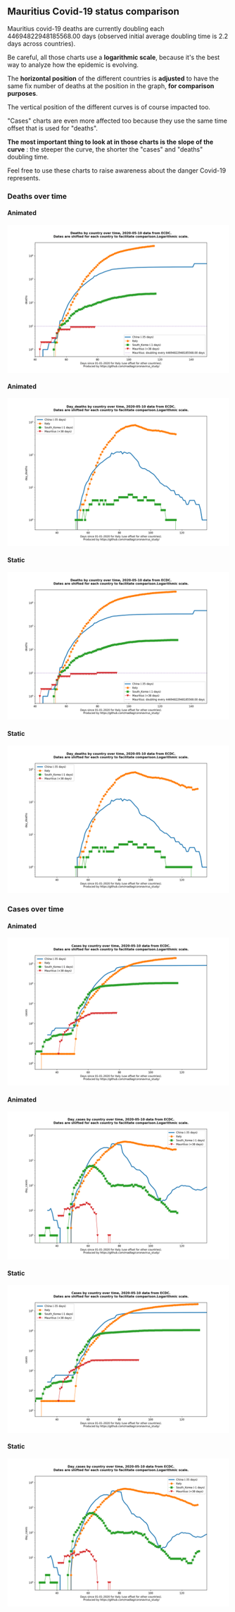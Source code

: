 ## Mauritius Covid-19 status comparison 

Mauritius covid-19 deaths are currently doubling each 44694822948185568.00 days (observed initial average doubling time is 2.2 days across countries).



Be careful, all those charts use a **logarithmic scale**, because it's the best way to analyze how the epidemic is evolving.
 
The **horizontal position** of the different countries is **adjusted** to have the same fix number of deaths at the position in the graph, **for comparison purposes**.

The vertical position of the different curves is of course impacted too.

"Cases" charts are even more affected too because they use the same time offset that is used for "deaths".

**The most important thing to look at in those charts is the slope of the curve** : the steeper the curve, the shorter the "cases" and "deaths" doubling time.

Feel free to use these charts to raise awareness about the danger Covid-19 represents. 


 
### Deaths over time
 
#### Animated
![Mauritius covid-19 deaths animated chart](https://raw.githubusercontent.com/madlag/coronavirus_study/master/notebooks/graphs/2020-05-10/countries/Mauritius/2020-05-10_Mauritius_deaths.gif "Mauritius covid-19 deaths animated chart")   
 
#### Animated
![Mauritius covid-19 daily deaths animated chart](https://raw.githubusercontent.com/madlag/coronavirus_study/master/notebooks/graphs/2020-05-10/countries/Mauritius/2020-05-10_Mauritius_day_deaths.gif "Mauritius covid-19 day_deaths animated chart")   
 
#### Static
![Mauritius covid-19 deaths static chart](https://raw.githubusercontent.com/madlag/coronavirus_study/master/notebooks/graphs/2020-05-10/countries/Mauritius/2020-05-10_Mauritius_deaths.png "Mauritius covid-19 deaths static chart")   
 
#### Static
![Mauritius covid-19 daily deaths static chart](https://raw.githubusercontent.com/madlag/coronavirus_study/master/notebooks/graphs/2020-05-10/countries/Mauritius/2020-05-10_Mauritius_day_deaths.png "Mauritius covid-19 day_deaths static chart")   

 
### Cases over time
 
#### Animated
![Mauritius covid-19 cases animated chart](https://raw.githubusercontent.com/madlag/coronavirus_study/master/notebooks/graphs/2020-05-10/countries/Mauritius/2020-05-10_Mauritius_cases.gif "Mauritius covid-19 cases animated chart")   
 
#### Animated
![Mauritius covid-19 daily cases animated chart](https://raw.githubusercontent.com/madlag/coronavirus_study/master/notebooks/graphs/2020-05-10/countries/Mauritius/2020-05-10_Mauritius_day_cases.gif "Mauritius covid-19 day_cases animated chart")   
 
#### Static
![Mauritius covid-19 cases static chart](https://raw.githubusercontent.com/madlag/coronavirus_study/master/notebooks/graphs/2020-05-10/countries/Mauritius/2020-05-10_Mauritius_cases.png "Mauritius covid-19 cases static chart")   
 
#### Static
![Mauritius covid-19 daily cases static chart](https://raw.githubusercontent.com/madlag/coronavirus_study/master/notebooks/graphs/2020-05-10/countries/Mauritius/2020-05-10_Mauritius_day_cases.png "Mauritius covid-19 day_cases static chart")   

